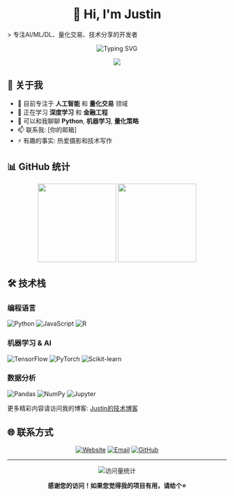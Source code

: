 

<h1 align="center">👋 Hi, I'm Justin</h1>
> 专注AI/ML/DL、量化交易、技术分享的开发者
<p align="center">
  <img src="https://readme-typing-svg.herokuapp.com?font=Fira+Code&weight=600&size=22&pause=1000&color=F78C6C&center=true&vCenter=true&width=435&lines=AI+%7C+ML+%7C+DL+Lover;Quant+Developer+%26+Tech+Blogger;Python+%7C+Finance+%7C+Open+Source" alt="Typing SVG" />
</p>

<p align="center">
  <img src="https://github-profile-trophy.vercel.app/?username=JAYLI19707&theme=monokai&no-frame=true&row=1" />
</p>


## 🚀 关于我

- 🔭 目前专注于 **人工智能** 和 **量化交易** 领域
- 🌱 正在学习 **深度学习** 和 **金融工程**
- 💬 可以和我聊聊 **Python**, **机器学习**, **量化策略**
- 📫 联系我: [你的邮箱]
- ⚡ 有趣的事实: 热爱摄影和技术写作


## 📊 GitHub 统计

<div align="center">
  <img height="180em" src="https://github-readme-stats.vercel.app/api?username=JAYLI19707&show_icons=true&theme=radical&include_all_commits=true&count_private=true"/>
  <img height="180em" src="https://github-readme-stats.vercel.app/api/top-langs/?username=JAYLI19707&layout=compact&langs_count=7&theme=radical"/>
</div>


## 🛠️ 技术栈

### 编程语言
![Python](https://img.shields.io/badge/-Python-3776AB?style=flat-square&logo=Python&logoColor=white)
![JavaScript](https://img.shields.io/badge/-JavaScript-F7DF1E?style=flat-square&logo=JavaScript&logoColor=black)
![R](https://img.shields.io/badge/-R-276DC3?style=flat-square&logo=R&logoColor=white)

### 机器学习 & AI
![TensorFlow](https://img.shields.io/badge/-TensorFlow-FF6F00?style=flat-square&logo=TensorFlow&logoColor=white)
![PyTorch](https://img.shields.io/badge/-PyTorch-EE4C2C?style=flat-square&logo=PyTorch&logoColor=white)
![Scikit-learn](https://img.shields.io/badge/-Scikit--learn-F7931E?style=flat-square&logo=scikit-learn&logoColor=white)

### 数据分析
![Pandas](https://img.shields.io/badge/-Pandas-150458?style=flat-square&logo=Pandas&logoColor=white)
![NumPy](https://img.shields.io/badge/-NumPy-013243?style=flat-square&logo=NumPy&logoColor=white)
![Jupyter](https://img.shields.io/badge/-Jupyter-F37626?style=flat-square&logo=Jupyter&logoColor=white)



更多精彩内容请访问我的博客: [Justin的技术博客](https://JAYLI19707.github.io)


## 🌐 联系方式

<div align="center">

[![Website](https://img.shields.io/badge/Website-JAYLI19707.github.io-blue?style=for-the-badge&logo=google-chrome&logoColor=white)](https://JAYLI19707.github.io)
[![Email](https://img.shields.io/badge/Email-your.email@gmail.com-red?style=for-the-badge&logo=gmail&logoColor=white)](mailto:your.email@gmail.com)
[![GitHub](https://img.shields.io/badge/GitHub-JAYLI19707-black?style=for-the-badge&logo=github&logoColor=white)](https://github.com/JAYLI19707)

</div>

---

<div align="center">
  <img src="https://komarev.com/ghpvc/?username=JAYLI19707&color=brightgreen&style=flat-square&label=Profile+Views" alt="访问量统计" />
</div>

<div align="center">
  
  **感谢您的访问！如果您觉得我的项目有用，请给个⭐️**
  
</div> 
